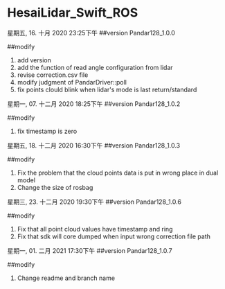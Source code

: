 # HesaiLidar_Swift_ROS

星期五, 16. 十月 2020 23:25下午 
##version
Pandar128_1.0.0

##modify
1. add version
2. add the function of read angle configuration from lidar 
3. revise correction.csv file 
4. modify judgment of PandarDriver::poll 
5. fix points clould blink when lidar's mode is last return/standard

星期一, 07. 十二月 2020 18:25下午 
##version
Pandar128_1.0.2

##modify
1. fix timestamp is zero

星期五, 18. 十二月 2020 16:30下午 
##version
Pandar128_1.0.3

##modify
1. Fix the problem that the cloud points data  is put in wrong place in dual model
2. Change the size of rosbag

星期三, 23. 十二月 2020 19:30下午 
##version
Pandar128_1.0.6

##modify
1. Fix that all point cloud values have timestamp and ring
2. Fix that sdk will core dumped when input wrong correction file path 

星期一, 01. 二月 2021 17:30下午 
##version
Pandar128_1.0.7

##modify
1. Change readme and branch name
